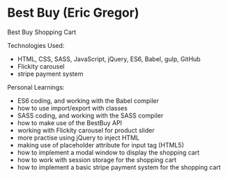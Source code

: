 # Best Buy (Eric Gregor)

Best Buy Shopping Cart

Technologies Used:

- HTML, CSS, SASS, JavaScript, jQuery, ES6, Babel, gulp, GitHub
- Flickity carousel
- stripe payment system

Personal Learnings:

- ES6 coding, and working with the Babel compiler
- how to use import/export with classes
- SASS coding, and working with the SASS compiler
- how to make use of the BestBuy API
- working with Flickity carousel for product slider
- more practise using jQuery to inject HTML
- making use of placeholder attribute for input tag (HTML5)
- how to implement a modal window to display the shopping cart
- how to work with session storage for the shopping cart
- how to implement a basic stripe payment system for the shopping cart
